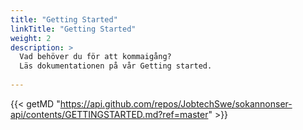 ```yaml
---
title: "Getting Started"
linkTitle: "Getting Started"
weight: 2
description: >
  Vad behöver du för att kommaigång? 
  Läs dokumentationen på vår Getting started.
  
---
```


{{< getMD "https://api.github.com/repos/JobtechSwe/sokannonser-api/contents/GETTINGSTARTED.md?ref=master" >}}